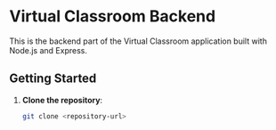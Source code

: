# Virtual Classroom Backend

This is the backend part of the Virtual Classroom application built with Node.js and Express.

## Getting Started

1. **Clone the repository**:
   ```bash
   git clone <repository-url>
